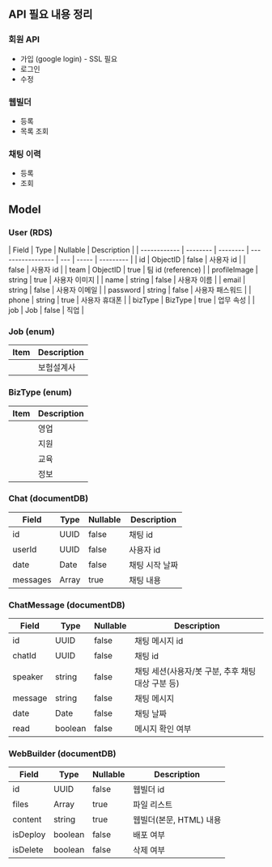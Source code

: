 ## API 필요 내용 정리

### 회원 API

- 가입 (google login) - SSL 필요
- 로그인
- 수정

### 웹빌더

- 등록
- 목록 조회

### 채팅 이력

- 등록
- 조회

## Model

### User (RDS)

| Field        | Type     | Nullable | Description       |
| ------------ | -------- | -------- | ----------------- | --- | ----- | --------- |
| id           | ObjectID | false    | 사용자 id         |     | false | 사용자 id |
| team         | ObjectID | true     | 팀 id (reference) |
| profileImage | string   | true     | 사용자 이미지     |
| name         | string   | false    | 사용자 이름       |
| email        | string   | false    | 사용자 이메일     |
| password     | string   | false    | 사용자 패스워드   |
| phone        | string   | true     | 사용자 휴대폰     |
| bizType      | BizType  | true     | 업무 속성         |
| job          | Job      | false    | 직업              |

### Job (enum)

| Item | Description |
| ---- | ----------- |
|      | 보험설계사  |

### BizType (enum)

| Item | Description |
| ---- | ----------- |
|      | 영업        |
|      | 지원        |
|      | 교육        |
|      | 정보        |

### Chat (documentDB)

| Field    | Type               | Nullable | Description    |
| -------- | ------------------ | -------- | -------------- |
| id       | UUID               | false    | 채팅 id        |
| userId   | UUID               | false    | 사용자 id      |
| date     | Date               | false    | 채팅 시작 날짜 |
| messages | Array<ChatMessage> | true     | 채팅 내용      |

### ChatMessage (documentDB)

| Field   | Type    | Nullable | Description                                       |
| ------- | ------- | -------- | ------------------------------------------------- |
| id      | UUID    | false    | 채팅 메시지 id                                    |
| chatId  | UUID    | false    | 채팅 id                                           |
| speaker | string  | false    | 채팅 세션(사용자/봇 구분, 추후 채팅 대상 구분 등) |
| message | string  | false    | 채팅 메시지                                       |
| date    | Date    | false    | 채팅 날짜                                         |
| read    | boolean | false    | 메시지 확인 여부                                  |

### WebBuilder (documentDB)

| Field    | Type    | Nullable | Description             |
| -------- | ------- | -------- | ----------------------- |
| id       | UUID    | false    | 웹빌더 id               |
| files    | Array   | true     | 파일 리스트             |
| content  | string  | true     | 웹빌더(본문, HTML) 내용 |
| isDeploy | boolean | false    | 배포 여부               |
| isDelete | boolean | false    | 삭제 여부               |
